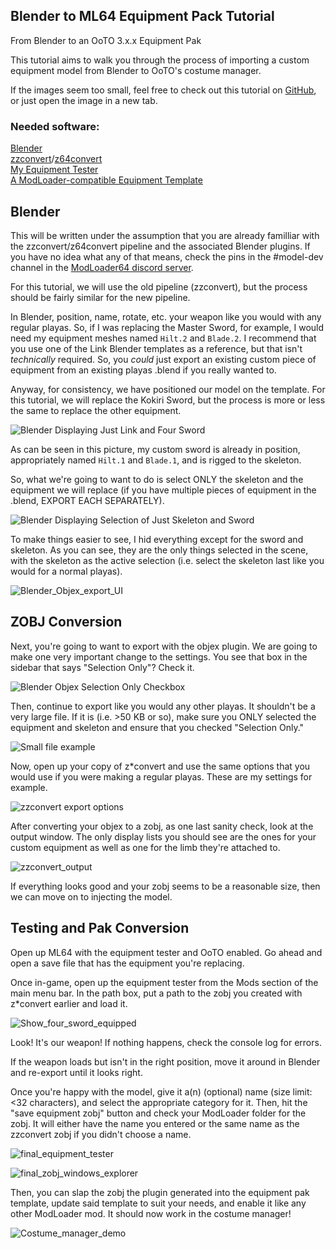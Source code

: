 ## Blender to ML64 Equipment Pack Tutorial

From Blender to an OoTO 3.x.x Equipment Pak

This tutorial aims to walk you through the process of importing a custom equipment model from Blender to OoTO's costume manager.

If the images seem too small, feel free to check out this tutorial on [GitHub](https://github.com/Neirn/equipment_pak_tut/blob/gh-pages/index.md), or just open the image in a new tab.

### Needed software:
[Blender](https://www.blender.org/)  
[zzconvert](http://www.z64.me/tools/zzconvert)/[z64convert](http://www.z64.me/tools/z64convert)  
[My Equipment Tester](https://github.com/Neirn/equipment_tester/releases/latest)  
[A ModLoader-compatible Equipment Template](https://github.com/Neirn/z64o_equipment_template)  

## Blender

This will be written under the assumption that you are already familliar with the zzconvert/z64convert pipeline and the associated Blender plugins. If you have no idea what any of that means, check the pins in the #model-dev channel in the [ModLoader64 discord server](https://discord.gg/nHb4fXX).

For this tutorial, we will use the old pipeline (zzconvert), but the process should be fairly similar for the new pipeline.

In Blender, position, name, rotate, etc. your weapon like you would with any regular playas. So, if I was replacing the Master Sword, for example, I would need my equipment meshes named `Hilt.2` and `Blade.2`. I recommend that you use one of the Link Blender templates as a reference, but that isn't *technically* required. So, you *could* just export an existing custom piece of equipment from an existing playas .blend if you really wanted to.

Anyway, for consistency, we have positioned our model on the template. For this tutorial, we will replace the Kokiri Sword, but the process is more or less the same to replace the other equipment.

![Blender Displaying Just Link and Four Sword](https://github.com/Neirn/equipment_pak_tut/raw/main/img/blender_example1.png)

As can be seen in this picture, my custom sword is already in position, appropriately named `Hilt.1` and `Blade.1`, and is rigged to the skeleton.

So, what we're going to want to do is select ONLY the skeleton and the equipment we will replace (if you have multiple pieces of equipment in the .blend, EXPORT EACH SEPARATELY).

![Blender Displaying Selection of Just Skeleton and Sword](https://github.com/Neirn/equipment_pak_tut/raw/main/img/blender_selection.png)

To make things easier to see, I hid everything except for the sword and skeleton. As you can see, they are the only things selected in the scene, with the skeleton as the active selection (i.e. select the skeleton last like you would for a normal playas).

![Blender_Objex_export_UI](https://github.com/Neirn/equipment_pak_tut/raw/main/img/blender_objex_export_ui.png)

## ZOBJ Conversion

Next, you're going to want to export with the objex plugin. We are going to make one very important change to the settings. You see that box in the sidebar that says "Selection Only"? Check it.

![Blender Objex Selection Only Checkbox](https://github.com/Neirn/equipment_pak_tut/raw/main/img/blender_selection_only.PNG)

Then, continue to export like you would any other playas. It shouldn't be a very large file. If it is (i.e. >50 KB or so), make sure you ONLY selected the equipment and skeleton and ensure that you checked "Selection Only."

![Small file example](https://github.com/Neirn/equipment_pak_tut/raw/main/img/explorer_small_file.png)

Now, open up your copy of z\*convert and use the same options that you would use if you were making a regular playas. These are my settings for example.

![zzconvert export options](https://github.com/Neirn/equipment_pak_tut/raw/main/img/zzconvert_export_options.png)

After converting your objex to a zobj, as one last sanity check, look at the output window. The only display lists you should see are the ones for your custom equipment as well as one for the limb they're attached to.

![zzconvert_output](https://github.com/Neirn/equipment_pak_tut/raw/main/img/zzconvert_output.png)

If everything looks good and your zobj seems to be a reasonable size, then we can move on to injecting the model.

## Testing and Pak Conversion

Open up ML64 with the equipment tester and OoTO enabled. Go ahead and open a save file that has the equipment you're replacing.

Once in-game, open up the equipment tester from the Mods section of the main menu bar. In the path box, put a path to the zobj you created with z\*convert earlier and load it.

![Show_four_sword_equipped](https://github.com/Neirn/equipment_pak_tut/raw/main/img/ml64_equipped.png)

Look! It's our weapon! If nothing happens, check the console log for errors.

If the weapon loads but isn't in the right position, move it around in Blender and re-export until it looks right.

Once you're happy with the model, give it a(n) (optional) name (size limit: <32 characters), and select the appropriate category for it. Then, hit the "save equipment zobj" button and check your ModLoader folder for the zobj. It will either have the name you entered or the same name as the zzconvert zobj if you didn't choose a name.

![final_equipment_tester](https://github.com/Neirn/equipment_pak_tut/raw/main/img/equipment_zobj_loader_ui.png)

![final_zobj_windows_explorer](https://github.com/Neirn/equipment_pak_tut/raw/main/img/explorer_final_zobj.png)

Then, you can slap the zobj the plugin generated into the equipment pak template, update said template to suit your needs, and enable it like any other ModLoader mod. It should now work in the costume manager!

![Costume_manager_demo](https://github.com/Neirn/equipment_pak_tut/raw/main/img/ml64_costume_manager_final.png)
